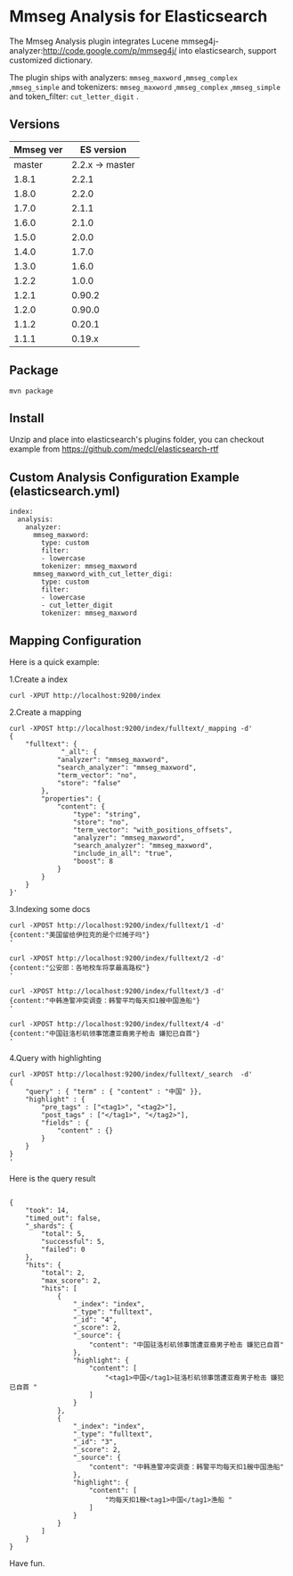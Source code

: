 Mmseg Analysis for Elasticsearch
==================================

The Mmseg Analysis plugin integrates Lucene mmseg4j-analyzer:http://code.google.com/p/mmseg4j/ into elasticsearch, support customized dictionary.

The plugin ships with analyzers: `mmseg_maxword`  ,`mmseg_complex` ,`mmseg_simple` and tokenizers: `mmseg_maxword`  ,`mmseg_complex` ,`mmseg_simple`  and token_filter: `cut_letter_digit` .

Versions
--------

Mmseg ver  | ES version
-----------|-----------
master | 2.2.x -> master
1.8.1 | 2.2.1
1.8.0 | 2.2.0
1.7.0 | 2.1.1
1.6.0 | 2.1.0
1.5.0 | 2.0.0
1.4.0 | 1.7.0
1.3.0 | 1.6.0
1.2.2 | 1.0.0
1.2.1 | 0.90.2
1.2.0 | 0.90.0
1.1.2 | 0.20.1
1.1.1 | 0.19.x


Package
-------------

```
mvn package
```

Install
-------------

Unzip and place into elasticsearch's plugins folder,
you can checkout example from https://github.com/medcl/elasticsearch-rtf

Custom Analysis Configuration Example (elasticsearch.yml)
-------------


```
index:
  analysis:
    analyzer:
      mmseg_maxword:
        type: custom
        filter:
        - lowercase
        tokenizer: mmseg_maxword
      mmseg_maxword_with_cut_letter_digi:
        type: custom
        filter:
        - lowercase
        - cut_letter_digit
        tokenizer: mmseg_maxword    
```

Mapping Configuration
-------------

Here is a quick example:

1.Create a index

```
curl -XPUT http://localhost:9200/index

```

2.Create a mapping

```
curl -XPOST http://localhost:9200/index/fulltext/_mapping -d'
{
    "fulltext": {
             "_all": {
            "analyzer": "mmseg_maxword",
            "search_analyzer": "mmseg_maxword",
            "term_vector": "no",
            "store": "false"
        },
        "properties": {
            "content": {
                "type": "string",
                "store": "no",
                "term_vector": "with_positions_offsets",
                "analyzer": "mmseg_maxword",
                "search_analyzer": "mmseg_maxword",
                "include_in_all": "true",
                "boost": 8
            }
        }
    }
}'
```

3.Indexing some docs

```
curl -XPOST http://localhost:9200/index/fulltext/1 -d'
{content:"美国留给伊拉克的是个烂摊子吗"}
'

curl -XPOST http://localhost:9200/index/fulltext/2 -d'
{content:"公安部：各地校车将享最高路权"}
'

curl -XPOST http://localhost:9200/index/fulltext/3 -d'
{content:"中韩渔警冲突调查：韩警平均每天扣1艘中国渔船"}
'

curl -XPOST http://localhost:9200/index/fulltext/4 -d'
{content:"中国驻洛杉矶领事馆遭亚裔男子枪击 嫌犯已自首"}
'
```

4.Query with highlighting

```
curl -XPOST http://localhost:9200/index/fulltext/_search  -d'
{
    "query" : { "term" : { "content" : "中国" }},
    "highlight" : {
        "pre_tags" : ["<tag1>", "<tag2>"],
        "post_tags" : ["</tag1>", "</tag2>"],
        "fields" : {
            "content" : {}
        }
    }
}
'
```

Here is the query result

```

{
    "took": 14,
    "timed_out": false,
    "_shards": {
        "total": 5,
        "successful": 5,
        "failed": 0
    },
    "hits": {
        "total": 2,
        "max_score": 2,
        "hits": [
            {
                "_index": "index",
                "_type": "fulltext",
                "_id": "4",
                "_score": 2,
                "_source": {
                    "content": "中国驻洛杉矶领事馆遭亚裔男子枪击 嫌犯已自首"
                },
                "highlight": {
                    "content": [
                        "<tag1>中国</tag1>驻洛杉矶领事馆遭亚裔男子枪击 嫌犯已自首 "
                    ]
                }
            },
            {
                "_index": "index",
                "_type": "fulltext",
                "_id": "3",
                "_score": 2,
                "_source": {
                    "content": "中韩渔警冲突调查：韩警平均每天扣1艘中国渔船"
                },
                "highlight": {
                    "content": [
                        "均每天扣1艘<tag1>中国</tag1>渔船 "
                    ]
                }
            }
        ]
    }
}

```


Have fun.
